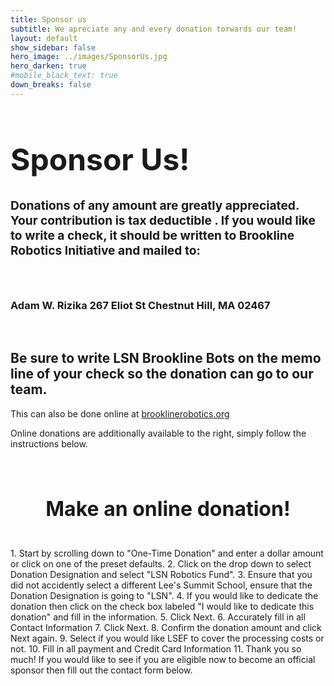 ```yaml
---
title: Sponsor us
subtitle: We apreciate any and every donation torwards our team!
layout: default
show_sidebar: false
hero_image: ../images/SponsorUs.jpg
hero_darken: true
#mobile_black_text: true
down_breaks: false
---
```


<h1 style="font-size:3rem"> Sponsor Us! </h1>

<h4 style ="font-size:1.2rem">Donations of any amount are greatly appreciated. Your contribution is <b> tax deductible </b>. If you would like to write a check,  it should be written to <b>Brookline Robotics Initiative</b> and mailed to: </h4>
<br>    
<h3>Adam W. Rizika
267 Eliot St
Chestnut Hill, MA  02467</h3>
<br>
<h2>Be sure to write LSN Brookline Bots on the memo line of your check so the donation can go to our team. </h2>

This can also be done online at <a href="http://www.brooklinerobotics.org/" a> brooklinerobotics.org </a> 

Online donations are additionally available to the right, simply follow the instructions below.

<br>
<h2 style ="font-size:2rem"><center>Make an online donation!</center></h2>
<br>
1. Start by scrolling down to "One-Time Donation" and enter a dollar amount or click on one of the preset defaults.
2. Click on the drop down to select Donation Designation and select "LSN Robotics Fund".
3. Ensure that you did not accidently select a different Lee's Summit School, ensure that the Donation Designation is going to "LSN".
4. If you would like to dedicate the donation then click on the check box labeled "I would like to dedicate this donation" and fill in the information.
5. Click Next.
6. Accurately fill in all Contact Information
7. Click Next.
8. Confirm the donation amount and click Next again.
9. Select if you would like LSEF to cover the processing costs or not.
10. Fill in all payment and Credit Card Information
11. Thank you so much! If you would like to see if you are eligible now to become an official sponsor then fill out the contact form below.

